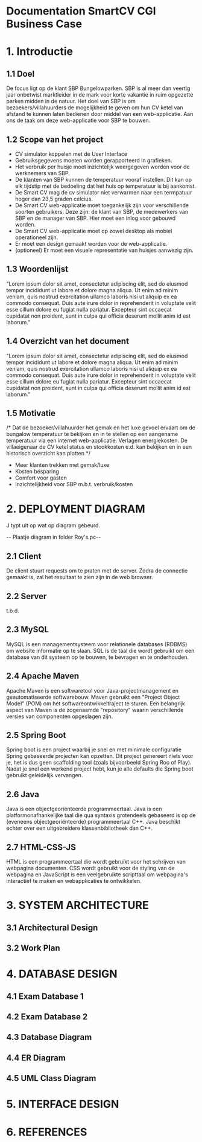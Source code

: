 # Documentation SmartCV CGI Business Case

# 1. Introductie

## 1.1 Doel

De focus ligt op de klant SBP Bungelowparken. SBP is al meer dan veertig jaar onbetwist marktleider in de mark voor korte vakantie in ruim opgezette parken midden in de natuur. Het doel van SBP is om bezoekers/villahuurders de mogelijkheid te geven om hun CV ketel van afstand te kunnen laten bedienen door middel van een web-applicatie. Aan ons de taak om deze web-applicatie voor SBP te bouwen.  

## 1.2 Scope van het project

- CV simulator koppelen met de User Interface
- Gebruiksgegevens moeten worden gerapporteerd in grafieken. 
- Het verbruik per huisje moet inzichtelijk weergegeven worden voor de werknemers van SBP. 
- De klanten van SBP kunnen de temperatuur vooraf instellen. Dit kan op elk tijdstip met de bedoeling dat het huis op temperatuur is bij aankomst. 
- De Smart CV mag de cv simulator niet verwarmen naar een termpatuur hoger dan 23,5 graden celcius. 
- De Smart CV web-applicatie moet toegankelijk zijn voor verschillende soorten gebruikers. Deze zijn: de klant van SBP, de medewerkers van SBP en de manager van SBP. Hier moet een inlog voor gebouwd worden. 
- De Smart CV web-applicatie moet op zowel desktop als mobiel operationeel zijn.  
- Er moet een design gemaakt worden voor de web-applicatie. 
- (optioneel) Er moet een visuele representatie van huisjes aanwezig zijn. 

## 1.3 Woordenlijst

"Lorem ipsum dolor sit amet, consectetur adipiscing elit, sed do eiusmod
tempor incididunt ut labore et dolore magna aliqua. Ut enim ad minim 
veniam, quis nostrud exercitation ullamco laboris nisi ut aliquip ex ea 
commodo consequat. Duis aute irure dolor in reprehenderit in voluptate 
velit esse cillum dolore eu fugiat nulla pariatur. Excepteur sint 
occaecat cupidatat non proident, sunt in culpa qui officia deserunt 
mollit anim id est laborum."

## 1.4 Overzicht van het document

"Lorem ipsum dolor sit amet, consectetur adipiscing elit, sed do eiusmod
tempor incididunt ut labore et dolore magna aliqua. Ut enim ad minim 
veniam, quis nostrud exercitation ullamco laboris nisi ut aliquip ex ea 
commodo consequat. Duis aute irure dolor in reprehenderit in voluptate 
velit esse cillum dolore eu fugiat nulla pariatur. Excepteur sint 
occaecat cupidatat non proident, sunt in culpa qui officia deserunt 
mollit anim id est laborum."

## 1.5 Motivatie
/* Dat de bezoeker/villahuurder het gemak en het luxe gevoel ervaart om de bungalow temperatuur te bekijken en in te stellen op een aangename temperatuur via een internet web-applicatie.
Verlagen energiekosten.
De villaeigenaar de CV ketel status en stookkosten e.d. kan bekijken en in een historisch overzicht kan plotten */

- Meer klanten trekken met gemak/luxe
- Kosten besparing
- Comfort voor gasten
- Inzichtelijkheid voor SBP m.b.t. verbruik/kosten

# 2. DEPLOYMENT DIAGRAM

J typt uit op wat op diagram gebeurd.

-- Plaatje diagram in folder Roy's pc--

## 2.1 Client
De client stuurt requests om te praten met de server. Zodra de connectie gemaakt is, zal het resultaat te zien zijn in de web browser.  

## 2.2 Server
t.b.d.

## 2.3 MySQL
MySQL is een managementsysteem voor relationele databases (RDBMS) om website informatie op te slaan. SQL is de taal die wordt gebruikt om een database van dit systeem op te bouwen, te bevragen en te onderhouden.

## 2.4 Apache Maven
Apache Maven is een softwaretool voor Java-projectmanagement en geautomatiseerde softwarebouw. Maven gebruikt een "Project Object Model" (POM) om het softwareontwikkeltraject te sturen. Een belangrijk aspect van Maven is de zogenaamde "repository" waarin verschillende versies van componenten opgeslagen zijn.

## 2.5 Spring Boot
Spring boot is een project waarbij je snel en met minimale configuratie Spring gebaseerde projecten kan opzetten. Dit project genereert niets voor je, het is dus geen scaffolding tool (zoals bijvoorbeeld Spring Roo of Play). Nadat je snel een werkend project hebt, kun je alle defaults die Spring boot gebruikt geleidelijk vervangen.

## 2.6 Java
Java is een objectgeoriënteerde programmeertaal. Java is een platformonafhankelijke taal die qua syntaxis grotendeels gebaseerd is op de (eveneens objectgeoriënteerde) programmeertaal C++. Java beschikt echter over een uitgebreidere klassenbibliotheek dan C++.

## 2.7 HTML-CSS-JS
HTML is een programmeertaal die wordt gebruikt voor het schrijven van webpagina documenten. CSS wordt gebruikt voor de styling van de webpagina en JavaScript is een veelgebruikte scripttaal om webpagina's interactief te maken en webapplicaties te ontwikkelen.

# **3. SYSTEM ARCHITECTURE**

## 3.1 **Architectural Design**

## **3.2 Work Plan**

# **4. DATABASE DESIGN**

## **4.1 Exam Database 1**

## **4.2 Exam Database 2**

## **4.3 Database Diagram**

## **4.4 ER Diagram**

## **4.5 UML Class Diagram**

# **5. INTERFACE DESIGN**

# **6. REFERENCES**

